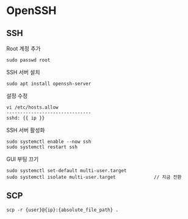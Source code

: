 # OpenSSH

## SSH

Root 계정 추가

```
sudo passwd root
```

SSH 서버 설치

```
sudo apt install openssh-server
```

설정 수정

```
vi /etc/hosts.allow
-------------------------------
sshd: {{ ip }} 
```

SSH 서버 활성화

```
sudo systemctl enable --now ssh
sudo systemctl restart ssh
```

GUI 부팅 끄기

```
sudo systemctl set-default multi-user.target
sudo systemctl isolate multi-user.target              // 지금 전환
```

## SCP

```
scp -r {user}@{ip}:{absolute_file_path} .
```
